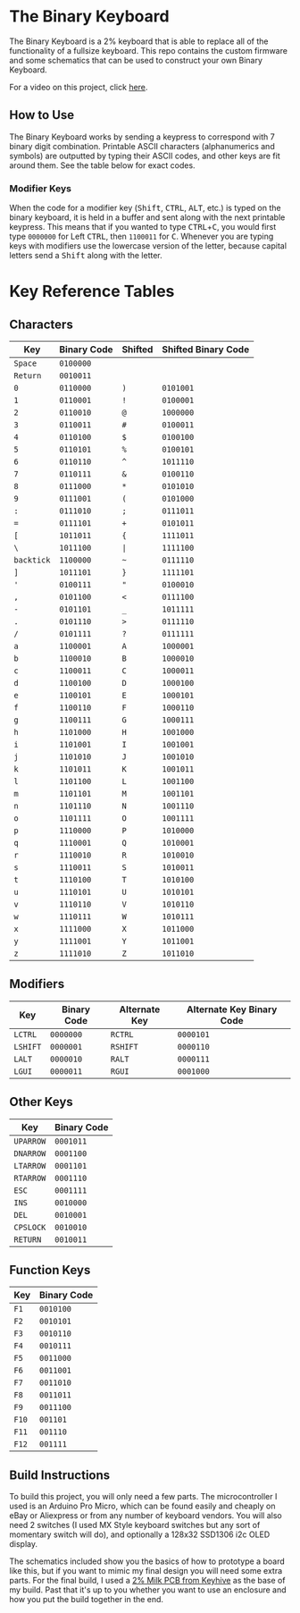 # The Binary Keyboard

The Binary Keyboard is a 2% keyboard that is able to replace all of the functionality of a fullsize keyboard. This repo contains the custom firmware and some schematics that can be used to construct your own Binary Keyboard.

For a video on this project, click [here](https://youtu.be/KaikOFklW7U).

## How to Use

The Binary Keyboard works by sending a keypress to correspond with 7 binary digit combination. Printable ASCII characters (alphanumerics and symbols) are outputted by typing their ASCII codes, and other keys are fit around them. See the table below for exact codes.

### Modifier Keys

When the code for a modifier key (<kbd>Shift</kbd>, <kbd>CTRL</kbd>, <kbd>ALT</kbd>, etc.) is typed on the binary keyboard, it is held in a buffer and sent along with the next printable keypress. This means that if you wanted to type <kbd>CTRL</kbd>+<kbd>C</kbd>, you would first type `0000000` for Left <kbd>CTRL</kbd>, then `1100011` for <kbd>C</kbd>. Whenever you are typing keys with modifiers use the lowercase version of the letter, because capital letters send a <kbd>Shift</kbd> along with the letter.

# Key Reference Tables

## Characters

| Key        | Binary Code | Shifted | Shifted Binary Code |
| ---------- | ----------- | ------- | ------------------- |
| `Space`    | `0100000`   |         |                     |
| `Return`   | `0010011`   |         |                     |
| `0`        | `0110000`   | `)`     | `0101001`           |
| `1`        | `0110001`   | `!`     | `0100001`           |
| `2`        | `0110010`   | `@`     | `1000000`           |
| `3`        | `0110011`   | `#`     | `0100011`           |
| `4`        | `0110100`   | `$`     | `0100100`           |
| `5`        | `0110101`   | `%`     | `0100101`           |
| `6`        | `0110110`   | `^`     | `1011110`           |
| `7`        | `0110111`   | `&`     | `0100110`           |
| `8`        | `0111000`   | `*`     | `0101010`           |
| `9`        | `0111001`   | `(`     | `0101000`           |
| `:`        | `0111010`   | `;`     | `0111011`           |
| `=`        | `0111101`   | `+`     | `0101011`           |
| `[`        | `1011011`   | `{`     | `1111011`           |
| `\`        | `1011100`   | `\|`    | `1111100`           |
| `backtick` | `1100000`   | `~`     | `0111110`           |
| `]`        | `1011101`   | `}`     | `1111101`           |
| `'`        | `0100111`   | `"`     | `0100010`           |
| `,`        | `0101100`   | `<`     | `0111100`           |
| `-`        | `0101101`   | `_`     | `1011111`           |
| `.`        | `0101110`   | `>`     | `0111110`           |
| `/`        | `0101111`   | `?`     | `0111111`           |
| `a`        | `1100001`   | `A`     | `1000001`           |
| `b`        | `1100010`   | `B`     | `1000010`           |
| `c`        | `1100011`   | `C`     | `1000011`           |
| `d`        | `1100100`   | `D`     | `1000100`           |
| `e`        | `1100101`   | `E`     | `1000101`           |
| `f`        | `1100110`   | `F`     | `1000110`           |
| `g`        | `1100111`   | `G`     | `1000111`           |
| `h`        | `1101000`   | `H`     | `1001000`           |
| `i`        | `1101001`   | `I`     | `1001001`           |
| `j`        | `1101010`   | `J`     | `1001010`           |
| `k`        | `1101011`   | `K`     | `1001011`           |
| `l`        | `1101100`   | `L`     | `1001100`           |
| `m`        | `1101101`   | `M`     | `1001101`           |
| `n`        | `1101110`   | `N`     | `1001110`           |
| `o`        | `1101111`   | `O`     | `1001111`           |
| `p`        | `1110000`   | `P`     | `1010000`           |
| `q`        | `1110001`   | `Q`     | `1010001`           |
| `r`        | `1110010`   | `R`     | `1010010`           |
| `s`        | `1110011`   | `S`     | `1010011`           |
| `t`        | `1110100`   | `T`     | `1010100`           |
| `u`        | `1110101`   | `U`     | `1010101`           |
| `v`        | `1110110`   | `V`     | `1010110`           |
| `w`        | `1110111`   | `W`     | `1010111`           |
| `x`        | `1111000`   | `X`     | `1011000`           |
| `y`        | `1111001`   | `Y`     | `1011001`           |
| `z`        | `1111010`   | `Z`     | `1011010`           |

## Modifiers

| Key      | Binary Code | Alternate Key | Alternate Key Binary Code |
| -------- | ----------- | ------------- | ------------------------- |
| `LCTRL`  | `0000000`   | `RCTRL`       | `0000101`                 |
| `LSHIFT` | `0000001`   | `RSHIFT`      | `0000110`                 |
| `LALT`   | `0000010`   | `RALT`        | `0000111`                 |
| `LGUI`   | `0000011`   | `RGUI`        | `0001000`                 |

## Other Keys

| Key       | Binary Code |
| --------- | ----------- |
| `UPARROW` | `0001011`   |
| `DNARROW` | `0001100`   |
| `LTARROW` | `0001101`   |
| `RTARROW` | `0001110`   |
| `ESC`     | `0001111`   |
| `INS`     | `0010000`   |
| `DEL`     | `0010001`   |
| `CPSLOCK` | `0010010`   |
| `RETURN`  | `0010011`   |

## Function Keys

| Key   | Binary Code |
| ----- | ----------- |
| `F1`  | `0010100`   |
| `F2`  | `0010101`   |
| `F3`  | `0010110`   |
| `F4`  | `0010111`   |
| `F5`  | `0011000`   |
| `F6`  | `0011001`   |
| `F7`  | `0011010`   |
| `F8`  | `0011011`   |
| `F9`  | `0011100`   |
| `F10` | `001101`    |
| `F11` | `001110`    |
| `F12` | `001111`    |

## Build Instructions

To build this project, you will only need a few parts. The microcontroller I used is an Arduino Pro Micro, which can be found easily and cheaply on eBay or Aliexpress or from any number of keyboard vendors. You will also need 2 switches (I used MX Style keyboard switches but any sort of momentary switch will do), and optionally a 128x32 SSD1306 i2c OLED display.

The schematics included show you the basics of how to prototype a board like this, but if you want to mimic my final design you will need some extra parts. For the final build, I used a [2% Milk PCB from Keyhive](https://keyhive.xyz/shop/milk) as the base of my build. Past that it's up to you whether you want to use an enclosure and how you put the build together in the end.